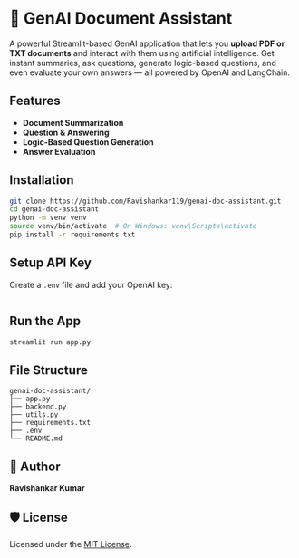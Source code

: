 
# 📄 GenAI Document Assistant

A powerful Streamlit-based GenAI application that lets you **upload PDF or TXT documents** and interact with them using artificial intelligence. Get instant summaries, ask questions, generate logic-based questions, and even evaluate your own answers — all powered by OpenAI and LangChain.

## Features

-  **Document Summarization**
-  **Question & Answering**
-  **Logic-Based Question Generation**
-  **Answer Evaluation**

## Installation

```bash
git clone https://github.com/Ravishankar119/genai-doc-assistant.git
cd genai-doc-assistant
python -m venv venv
source venv/bin/activate  # On Windows: venv\Scripts\activate
pip install -r requirements.txt
```

## Setup API Key

Create a `.env` file and add your OpenAI key:
```env
```

## Run the App

```bash
streamlit run app.py
```

## File Structure

```
genai-doc-assistant/
├── app.py
├── backend.py
├── utils.py
├── requirements.txt
├── .env
└── README.md
```

## 👤 Author

**Ravishankar Kumar**

## 🛡️ License

Licensed under the [MIT License](https://opensource.org/licenses/MIT).
